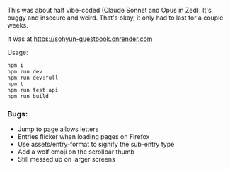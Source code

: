 This was about half vibe-coded (Claude Sonnet and Opus in Zed). It's buggy and insecure and weird. That's okay, it only had to last for a couple weeks.

It was at <https://sohyun-guestbook.onrender.com>

Usage:

```
npm i
npm run dev
npm run dev:full
npm t
npm run test:api
npm run build
```

### Bugs:

* Jump to page allows letters
* Entries flicker when loading pages on Firefox
* Use assets/entry-format to signify the sub-entry type
* Add a wolf emoji on the scrollbar thumb
* Still messed up on larger screens

